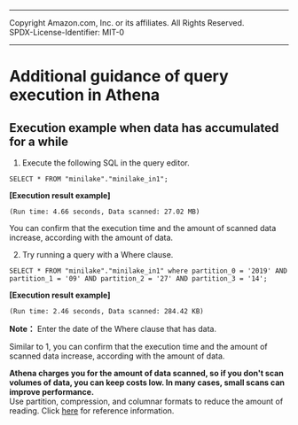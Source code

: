 ------------------------------------------------------------------------------------
Copyright <first-edit-year> Amazon.com, Inc. or its affiliates. All Rights Reserved.  
SPDX-License-Identifier: MIT-0

------------------------------------------------------------------------------------


# Additional guidance of query execution in Athena
## Execution example when data has accumulated for a while

 1. Execute the following SQL in the query editor.

 ```
 SELECT * FROM "minilake"."minilake_in1";
 ```
 
 **[Execution result example]**
 
 ```
 (Run time: 4.66 seconds, Data scanned: 27.02 MB)
 ``` 

 You can confirm that the execution time and the amount of scanned data increase, according with the amount of data.


 2. Try running a query with a Where clause.

 ```
 SELECT * FROM "minilake"."minilake_in1" where partition_0 = '2019' AND partition_1 = '09' AND partition_2 = '27' AND partition_3 = '14';
 ```

 **[Execution result example]**
 
 ```
 (Run time: 2.46 seconds, Data scanned: 284.42 KB)
 ``` 

  **Note：** Enter the date of the Where clause that has data.
  

 Similar to 1, you can confirm that the execution time and the amount of scanned data increase, according with the amount of data.



**Athena charges you for the amount of data scanned, so if you don't scan volumes of data, you can keep costs low. In many cases, small scans can improve performance.**  
 Use partition, compression, and columnar formats to reduce the amount of reading. Click [here](https://aws.amazon.com/jp/blogs/big-data/top-10-performance-tuning-tips-for-amazon-athena/) for reference information.


